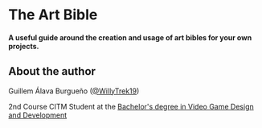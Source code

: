 # The Art Bible
#### A useful guide around the creation and usage of art bibles for your own projects.
## About the author
Guillem Álava Burgueño ([@WillyTrek19](https://github.com/WillyTrek19))

2nd Course CITM Student at the [Bachelor's degree in Video Game Design and Development](https://www.citm.upc.edu/ing/estudis/grau-videojocs-bcn/)
